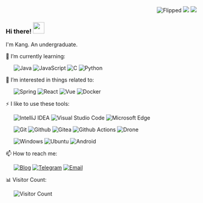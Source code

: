 <div align="right">

  <img src="https://sayuri.kangblogs.top/get/@Flipped?theme=rule34" alt="Flipped" />
  <img src="http://sayuri.fumiama.top/cmoe?name=ZeroBot-Plugin&theme=r34" />
  
<!-- 本人强迫症，为了保持与Visitor Count数目一致，请不要单独点击img里的链接🤞 -->

<a href="https://github.com/flipped-1121?tab=repositories">
  <img src="https://github-readme-stats.vercel.app/api?username=flipped-1121&show_icons=true&hide_border=true" />
</a>
</div>

### Hi there! <img src="https://emojis.slackmojis.com/emojis/images/1531849430/4246/blob-sunglasses.gif?1531849430" width="30"/> 

I'm Kang. An undergraduate.

🌱 I’m currently learning:

&ensp;&ensp;&ensp;![Java](https://img.shields.io/badge/-Java-007396?style=flat-square&logo=Java&logoColor=fff) ![JavaScript](https://img.shields.io/badge/-JavaScript-F7DF1E?style=flat-square&logo=JavaScript&logoColor=000) ![C](https://img.shields.io/badge/-C-DCDCDC?style=flat-square&logo=C&logoColor=DC143C) ![Python](https://img.shields.io/badge/-Python-AFEEEE?style=flat-square&logo=Python&logoColor=00BFFF)

🎉 I’m interested in things related to:

&ensp;&ensp;&ensp;![Spring](https://img.shields.io/badge/-Spring-6DB33F?style=flat-square&logo=Spring&logoColor=fff) ![React](https://img.shields.io/badge/-React-61DAFB?style=flat-square&logo=React&logoColor=000) ![Vue](https://img.shields.io/badge/-Vue-4FC08D?style=flat-square&logo=Vue.js&logoColor=fff) ![Docker](https://img.shields.io/badge/-Docker-2496ED?style=flat-square&logo=Docker&logoColor=fff)

⚡ I like to use these  tools:

&ensp;&ensp;&ensp;![IntelliJ IDEA](https://img.shields.io/badge/-IntelliJ%20IDEA-000000?style=flat-square&logo=IntelliJ%20IDEA&logoColor=fff) ![Visual Studio Code](https://img.shields.io/badge/-Visual%20Studio%20Code-007ACC?style=flat-square&logo=Visual%20Studio%20Code&logoColor=fff) ![Microsoft Edge](https://img.shields.io/badge/-Microsoft%20Edge-0078D7?style=flat-square&logo=Microsoft%20Edge&logoColor=fff)

&ensp;&ensp;&ensp;![Git](https://img.shields.io/badge/-Git-F05032?style=flat-square&logo=Git&logoColor=fff) ![Github](https://img.shields.io/badge/-Github-181717?style=flat-square&logo=Github&logoColor=fff) ![Gitea](https://img.shields.io/badge/-Gitea-609926?style=flat-square&logo=Gitea&logoColor=fff) ![Github Actions](https://img.shields.io/badge/-Github%20Actions-2088FF?style=flat-square&logo=Github%20Actions&logoColor=fff) ![Drone](https://img.shields.io/badge/-Drone-212121?style=flat-square&logo=Drone&logoColor=fff)

&ensp;&ensp;&ensp;![Windows](https://img.shields.io/badge/-Windows-0078D6?style=flat-square&logo=Windows&logoColor=fff) ![Ubuntu](https://img.shields.io/badge/-Ubuntu-E95420?style=flat-square&logo=Ubuntu&logoColor=fff) ![Android](https://img.shields.io/badge/-Android-3DDC84?style=flat-square&logo=Android&logoColor=fff)

📫 How to reach me: 

&ensp;&ensp;&ensp;[![Blog](https://img.shields.io/badge/-https://kangblogs.top-4B8BF5?style=flat-square&logo=Blogger&logoColor=fff)](https://kangblogs.top) [![Telegram](https://img.shields.io/badge/-https://t.me/flipped1121-2CA5E0?style=flat-square&logo=Telegram&logoColor=fff)](https://t.me/flipped1121) [![Email](https://img.shields.io/badge/-kangzhang51@gmail.com-D14836?style=flat-square&logo=Gmail&logoColor=fff)](mailto:kangzhang51@gmail.com)

📊 Visitor Count:

&ensp;&ensp;&ensp;![Visitor Count](https://visitor-badge.laobi.icu/badge?page_id=flipped-1121)


<!--
**flipped-1121/flipped-1121** is a ✨ _special_ ✨ repository because its `README.md` (this file) appears on your GitHub profile.

Here are some ideas to get you started:

- 🔭 I’m currently working on ...
- 🌱 I’m currently learning ...
- 👯 I’m looking to collaborate on ...
- 🤔 I’m looking for help with ...
- 💬 Ask me about ...
- 📫 How to reach me: ...
- 😄 Pronouns: ...
- ⚡ Fun fact: ...
-->
